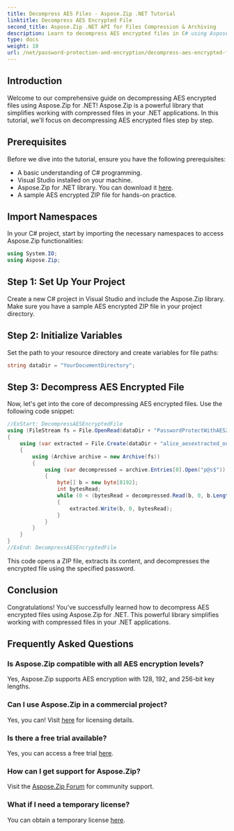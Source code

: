 ```yaml
---
title: Decompress AES Files - Aspose.Zip .NET Tutorial
linktitle: Decompress AES Encrypted File
second_title: Aspose.Zip .NET API for Files Compression & Archiving
description: Learn to decompress AES encrypted files in C# using Aspose.Zip for .NET. Follow our step-by-step guide for efficient file handling.
type: docs
weight: 18
url: /net/password-protection-and-encryption/decompress-aes-encrypted-file/
---
```


## Introduction

Welcome to our comprehensive guide on decompressing AES encrypted files using Aspose.Zip for .NET! Aspose.Zip is a powerful library that simplifies working with compressed files in your .NET applications. In this tutorial, we'll focus on decompressing AES encrypted files step by step.

## Prerequisites

Before we dive into the tutorial, ensure you have the following prerequisites:

- A basic understanding of C# programming.
- Visual Studio installed on your machine.
- Aspose.Zip for .NET library. You can download it [here](https://releases.aspose.com/zip/net/).
- A sample AES encrypted ZIP file for hands-on practice.

## Import Namespaces

In your C# project, start by importing the necessary namespaces to access Aspose.Zip functionalities:

```csharp
using System.IO;
using Aspose.Zip;
```

## Step 1: Set Up Your Project

Create a new C# project in Visual Studio and include the Aspose.Zip library. Make sure you have a sample AES encrypted ZIP file in your project directory.

## Step 2: Initialize Variables

Set the path to your resource directory and create variables for file paths:

```csharp
string dataDir = "YourDocumentDirectory";
```

## Step 3: Decompress AES Encrypted File

Now, let's get into the core of decompressing AES encrypted files. Use the following code snippet:

```csharp
//ExStart: DecompressAESEncryptedFile
using (FileStream fs = File.OpenRead(dataDir + "PasswordProtectWithAES256_out.zip"))
{
    using (var extracted = File.Create(dataDir + "alice_aesextracted_out.txt"))
    {
        using (Archive archive = new Archive(fs))
        {
            using (var decompressed = archive.Entries[0].Open("p@s$"))
            {
                byte[] b = new byte[8192];
                int bytesRead;
                while (0 < (bytesRead = decompressed.Read(b, 0, b.Length)))
                {
                    extracted.Write(b, 0, bytesRead);
                }
            }
        }
    }
}
//ExEnd: DecompressAESEncryptedFile
```

This code opens a ZIP file, extracts its content, and decompresses the encrypted file using the specified password.

## Conclusion

Congratulations! You've successfully learned how to decompress AES encrypted files using Aspose.Zip for .NET. This powerful library simplifies working with compressed files in your .NET applications.

## Frequently Asked Questions

### Is Aspose.Zip compatible with all AES encryption levels?
Yes, Aspose.Zip supports AES encryption with 128, 192, and 256-bit key lengths.

### Can I use Aspose.Zip in a commercial project?
Yes, you can! Visit [here](https://purchase.aspose.com/buy) for licensing details.

### Is there a free trial available?
Yes, you can access a free trial [here](https://releases.aspose.com/).

### How can I get support for Aspose.Zip?
Visit the [Aspose.Zip Forum](https://forum.aspose.com/c/zip/37) for community support.

### What if I need a temporary license?
You can obtain a temporary license [here](https://purchase.aspose.com/temporary-license/).


